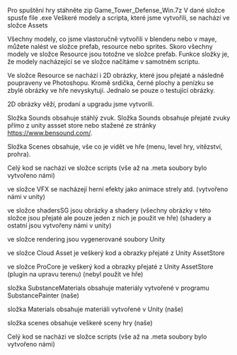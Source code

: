 Pro spuštění hry stáhněte zip Game_Tower_Defense_Win.7z
V dané složce spusťe file .exe
Veškeré modely a scripta, které jsme vytvořili, se nachází ve složce Assets

Všechny modely, co jsme vlastoručně vytvořili v blenderu nebo v maye, můžete nalést ve složce prefab, resource nebo sprites. Skoro všechny modely ve složce Resource jsou totožne ve složce prefab. Funkce složky je, že modely nacházející se ve složce načítáme v samotném scriptu.

Ve složce Resource se nachází i 2D obrázky, které jsou přejaté a následně poupraveny ve Photoshopu. Kromě srdička, černé plochy a penízku se zbylé obrázky ve hře nevyskytují. Jednalo se pouze o testující obrázky.

2D obrázky věží, prodaní a upgradu jsme vytvorili.

Složka Sounds obsahuje stáhlý zvuk.
Složka Sounds obsahuje přejaté zvuky přímo z unity assset store nebo stažené ze stránky https://www.bensound.com/.

Složka Scenes obsahuje, vše co je vidět ve hře (menu, level hry, vitězství, prohra).

Celý kod se nacházi ve složce scripts (vše až na .meta soubory bylo vytvořeno námi)

ve složce VFX se nacházejí herní efekty jako animace strely atd. (vytvořeno námi v unity)

ve složce shadersSG jsou obrázky a shadery (všechny obrázky v této složce jsou přejaté ale pouze jeden z nich je použit ve hře) (shadery a ostatní jsou vytvořeny námi v unity)

ve složce rendering jsou vygenerované soubory Unity

ve složce Cloud Asset je veškerý kod a obrazky přejaté z Unity AssetStore

ve složce ProCore je veškerý kod a obrazky přejaté z Unity AssetStore (plugin na upravu terenu) (nebyl použit ve hře)

složka SubstanceMaterials obsahuje materiály vytvořené v programu SubstancePainter (naše)

složka Materials obsahuje materiáli vytvořené v Unity (naše)

složka scenes obsahuje veškeré sceny hry (naše)

Celý kod se nacházi ve složce scripts (vše až na .meta soubory bylo vytvořeno námi)

	
